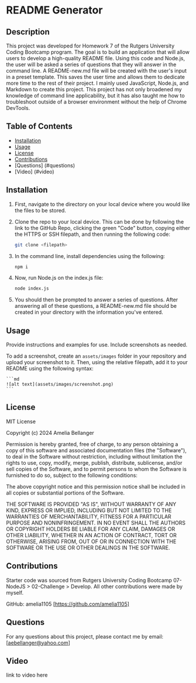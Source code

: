 # README Generator

## Description

This project was developed for Homework 7 of the Rutgers University Coding Bootcamp program. The goal is to build an application that will allow users to develop a high-quality README file. Using this code and Node.js, the user will be asked a series of questions that they will answer in the command line. A README-new.md file will be created with the user's input in a preset template. This saves the user time and allows them to dedicate more time to the rest of their project. I mainly used JavaScript, Node.js, and Markdown to create this project. This project has not only broadened my knowledge of command line applicability, but it has also taught me how to troubleshoot outside of a browser environment without the help of Chrome DevTools.

## Table of Contents

- [Installation](#installation)
- [Usage](#usage)
- [License](#license)
- [Contributions](#contributions)
- [Questions] (#questions)
- [Video] (#video)

## Installation

1. First, navigate to the directory on your local device where you would like the files to be stored.

2. Clone the repo to your local device. This can be done by following the link to the GitHub Repo, clicking the green "Code" button, copying either the HTTPS or SSH filepath, and then running the following code:

    ```sh
    git clone <filepath>
    ```

3. In the command line, install dependencies using the following:

    ```sh
    npm i
    ```

4. Now, run Node.js on the index.js file:

    ```sh
    node index.js
    ```

5. You should then be prompted to answer a series of questions. After answering all of these questions, a README-new.md file should be created in your directory with the information you've entered.

## Usage

Provide instructions and examples for use. Include screenshots as needed.

To add a screenshot, create an `assets/images` folder in your repository and upload your screenshot to it. Then, using the relative filepath, add it to your README using the following syntax:

    ```md
    ![alt text](assets/images/screenshot.png)
    ```

## License

MIT License

Copyright (c) 2024 Amelia Bellanger

Permission is hereby granted, free of charge, to any person obtaining a copy
of this software and associated documentation files (the "Software"), to deal
in the Software without restriction, including without limitation the rights
to use, copy, modify, merge, publish, distribute, sublicense, and/or sell
copies of the Software, and to permit persons to whom the Software is
furnished to do so, subject to the following conditions:

The above copyright notice and this permission notice shall be included in all
copies or substantial portions of the Software.

THE SOFTWARE IS PROVIDED "AS IS", WITHOUT WARRANTY OF ANY KIND, EXPRESS OR
IMPLIED, INCLUDING BUT NOT LIMITED TO THE WARRANTIES OF MERCHANTABILITY,
FITNESS FOR A PARTICULAR PURPOSE AND NONINFRINGEMENT. IN NO EVENT SHALL THE
AUTHORS OR COPYRIGHT HOLDERS BE LIABLE FOR ANY CLAIM, DAMAGES OR OTHER
LIABILITY, WHETHER IN AN ACTION OF CONTRACT, TORT OR OTHERWISE, ARISING FROM,
OUT OF OR IN CONNECTION WITH THE SOFTWARE OR THE USE OR OTHER DEALINGS IN THE
SOFTWARE.

## Contributions

Starter code was sourced from Rutgers University Coding Bootcamp 07-NodeJS > 02-Challenge > Develop. All other contributions were made by myself. 

GitHub: amelia1105 [https://github.com/amelia1105]

## Questions

For any questions about this project, please contact me by email: [aebellanger@yahoo.com]

## Video
link to video here